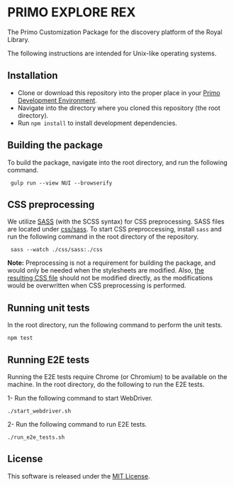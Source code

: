 # PRIMO EXPLORE REX
The Primo Customization Package for the discovery platform of the Royal Library.

The following instructions are intended for Unix-like operating systems. 

## Installation
- Clone or download this repository into the proper place in your [Primo Development Environment](https://github.com/ExLibrisGroup/primo-explore-devenv).
- Navigate into the directory where you cloned this repository (the root directory).
- Run `npm install` to install development dependencies.

## Building the package
To build the package, navigate into the root directory, and run the following command.

     gulp run --view NUI --browserify

## CSS preprocessing
We utilize [SASS](http://sass-lang.com/) (with the SCSS syntax) for CSS preprocessing. SASS files are located under [css/sass](https://github.com/Det-Kongelige-Bibliotek/primo-explore-rex/tree/master/css/sass). To start CSS preproccessing, install `sass` and run the following command in the root directory of the repository. 

     sass --watch ./css/sass:./css

**Note:** Preprocessing is not a requirement for building the package, and would only be needed when the stylesheets are modified. Also, [the resulting CSS file](https://github.com/Det-Kongelige-Bibliotek/primo-explore-rex/blob/master/css/rex.css) should not be modified directly, as the modifications would be overwritten when CSS preprocessing is performed.

## Running unit tests
In the root directory, run the following command to perform the unit tests.

    npm test

## Running E2E tests
Running the E2E tests require Chrome (or Chromium) to be available on the machine. In the root directory, do the following to run the E2E tests.

1- Run the following command to start WebDriver. 
    
    ./start_webdriver.sh

2- Run the following command to run E2E tests.

    ./run_e2e_tests.sh
    
## License

This software is released under the [MIT License](http://www.opensource.org/licenses/MIT).
